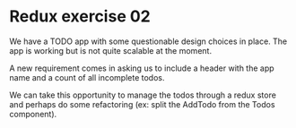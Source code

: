 # Redux exercise 02

We have a TODO app with some questionable design choices in place. The app is working but is not quite scalable at the moment.

A new requirement comes in asking us to include a header with the app name and a count of all incomplete todos.

We can take this opportunity to manage the todos through a redux store and perhaps do some refactoring (ex: split the AddTodo from the Todos component).
